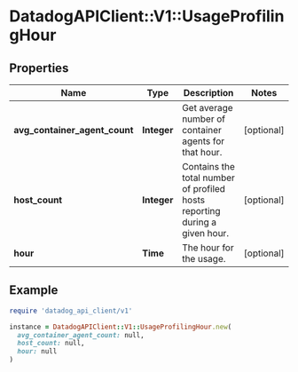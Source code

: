 # DatadogAPIClient::V1::UsageProfilingHour

## Properties

| Name                          | Type        | Description                                                                | Notes      |
| ----------------------------- | ----------- | -------------------------------------------------------------------------- | ---------- |
| **avg_container_agent_count** | **Integer** | Get average number of container agents for that hour.                      | [optional] |
| **host_count**                | **Integer** | Contains the total number of profiled hosts reporting during a given hour. | [optional] |
| **hour**                      | **Time**    | The hour for the usage.                                                    | [optional] |

## Example

```ruby
require 'datadog_api_client/v1'

instance = DatadogAPIClient::V1::UsageProfilingHour.new(
  avg_container_agent_count: null,
  host_count: null,
  hour: null
)
```
